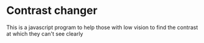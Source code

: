 # Contrast changer
This is a javascript program to help those with low vision to find the contrast at which they can't see clearly  
